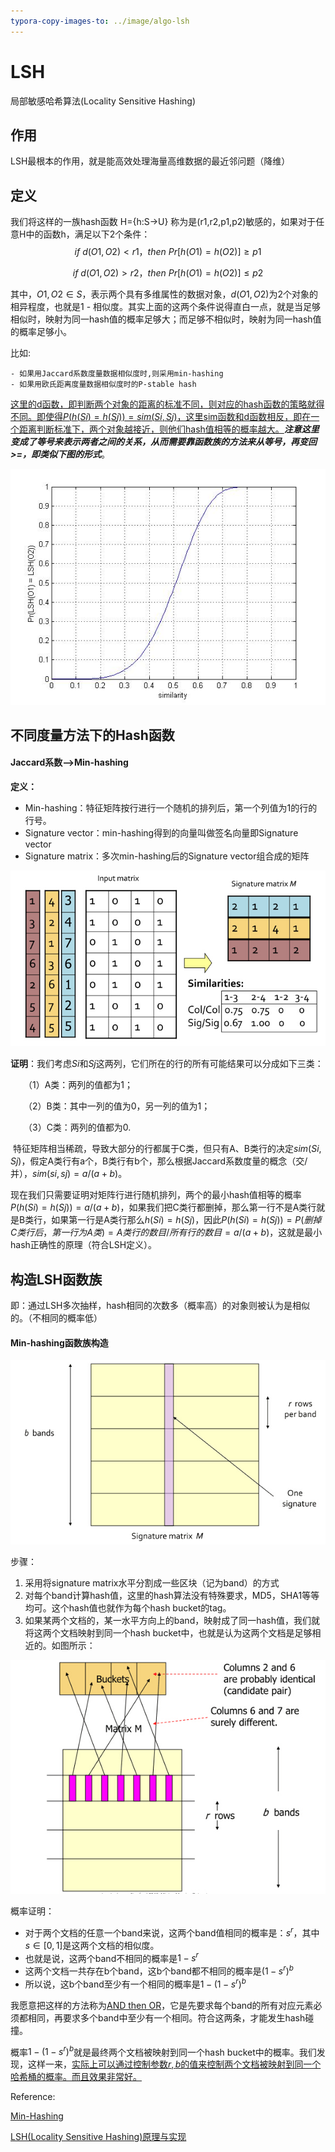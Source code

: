 ```yaml
---
typora-copy-images-to: ../image/algo-lsh
---
```


# LSH

局部敏感哈希算法(Locality Sensitive Hashing)

## 作用
LSH最根本的作用，就是能高效处理海量高维数据的最近邻问题（降维）



## 定义

我们将这样的一族hash函数 H={h:S→U} 称为是(r1,r2,p1,p2)敏感的，如果对于任意H中的函数h，满足以下2个条件：
$$
if\ d(O1,O2)<r1，then\ Pr[h(O1)=h(O2)]≥p1
$$

$$
if\ d(O1,O2)>r2，then\ Pr[h(O1)=h(O2)]≤p2
$$

其中，$O1,O2∈S$，表示两个具有多维属性的数据对象，$d(O1,O2)$为2个对象的相异程度，也就是1 - 相似度。其实上面的这两个条件说得直白一点，就是当足够相似时，映射为同一hash值的概率足够大；而足够不相似时，映射为同一hash值的概率足够小。

比如:

```
- 如果用Jaccard系数度量数据相似度时,则采用min-hashing
- 如果用欧氏距离度量数据相似度时的P-stable hash
```

<u>这里的d函数，即判断两个对象的距离的标准不同，则对应的hash函数的策略就得不同。即使得$P(h(Si)=h(Sj)) = sim(Si,Sj)$，这里sim函数和d函数相反，即在一个距离判断标准下，两个对象越接近，则他们hash值相等的概率越大。</u>***注意这里变成了等号来表示两者之间的关系，从而需要靠函数族的方法来从等号，再变回>=，即类似下图的形式***。

![20161104144141255](../image/algo-lsh/20161104144141255.jpg)

## 不同度量方法下的Hash函数

#### Jaccard系数—>Min-hashing

**定义：**

- Min-hashing：特征矩阵按行进行一个随机的排列后，第一个列值为1的行的行号。
- Signature vector：min-hashing得到的向量叫做签名向量即Signature vector
- Signature matrix：多次min-hashing后的Signature vector组合成的矩阵

![20161103213855627](../image/algo-lsh/20161103213855627.jpg)

**证明**：我们考虑$Si$和$Sj$这两列，它们所在的行的所有可能结果可以分成如下三类：

　　（1）A类：两列的值都为1；

　　（2）B类：其中一列的值为0，另一列的值为1；

　　（3）C类：两列的值都为0.

​	特征矩阵相当稀疏，导致大部分的行都属于C类，但只有A、B类行的决定$sim(Si,Sj)$，假定A类行有a个，B类行有b个，那么根据Jaccard系数度量的概念（交/并），$sim(si,sj)=a/(a+b)$。

​	现在我们只需要证明对矩阵行进行随机排列，两个的最小hash值相等的概率$P(h(Si)=h(Sj))=a/(a+b)$，如果我们把C类行都删掉，那么第一行不是A类行就是B类行，如果第一行是A类行那么$h(Si)=h(Sj)$，因此$P(h(Si)=h(Sj))=P(删掉C类行后，第一行为A类)=A类行的数目/所有行的数目=a/(a+b)$，这就是最小hash正确性的原理（符合LSH定义）。



## 构造LSH函数族

即：通过LSH多次抽样，hash相同的次数多（概率高）的对象则被认为是相似的。（不相同的概率低）

#### Min-hashing函数族构造

![20161103222613743](../image/algo-lsh/20161103222613743.jpg)

步骤：

1. 采用将signature matrix水平分割成一些区块（记为band）的方式
2. 对每个band计算hash值，这里的hash算法没有特殊要求，MD5，SHA1等等均可。这个hash值也就作为每个hash bucket的tag。
3. 如果某两个文档的，某一水平方向上的band，映射成了同一hash值，我们就将这两个文档映射到同一个hash bucket中，也就是认为这两个文档是足够相近的。如图所示：

![20161103222721131](../image/algo-lsh/20161103222721131.jpg)

概率证明：

- 对于两个文档的任意一个band来说，这两个band值相同的概率是：$s^r$，其中$s∈[0,1]$是这两个文档的相似度。
- 也就是说，这两个band不相同的概率是$1-s^r$
- 这两个文档一共存在b个band，这b个band都不相同的概率是$(1-s^r)^b$
- 所以说，这b个band至少有一个相同的概率是$1-(1-s^r)^b$

我愿意把这样的方法称为<u>AND then OR</u>，它是先要求每个band的所有对应元素必须都相同，再要求多个band中至少有一个相同。符合这两条，才能发生hash碰撞。

概率$1-(1-s^r)^b$就是最终两个文档被映射到同一个hash bucket中的概率。我们发现，这样一来，<u>实际上可以通过控制参数$r,b$的值来控制两个文档被映射到同一个哈希桶的概率。而且效果非常好。</u>



Reference:

[Min-Hashing](https://www.cnblogs.com/maybe2030/p/4953039.html)

[LSH(Locality Sensitive Hashing)原理与实现](https://blog.csdn.net/guoziqing506/article/details/53019049)